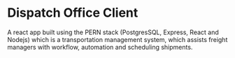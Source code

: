 # Dispatch Office Client
A react app built using the PERN stack (PostgresSQL, Express, React and Nodejs) which is a transportation management system, which assists freight managers with workflow, automation and scheduling shipments. 

